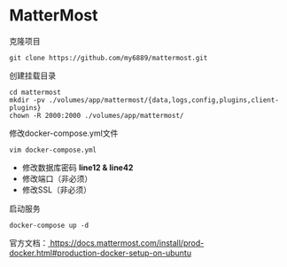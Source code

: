 # MatterMost

克隆项目

```
git clone https://github.com/my6889/mattermost.git
```

创建挂载目录

```
cd mattermost
mkdir -pv ./volumes/app/mattermost/{data,logs,config,plugins,client-plugins}
chown -R 2000:2000 ./volumes/app/mattermost/
```

修改docker-compose.yml文件

```
vim docker-compose.yml
```

* 修改数据库密码 **line12 & line42**
* 修改端口（非必须）
* 修改SSL（非必须）

启动服务

```
docker-compose up -d
```



官方文档：[ https://docs.mattermost.com/install/prod-docker.html#production-docker-setup-on-ubuntu ]( https://docs.mattermost.com/install/prod-docker.html#production-docker-setup-on-ubuntu )

